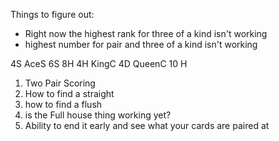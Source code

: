 Things to figure out:
- Right now the highest rank for three of a kind isn't working
- highest number for pair and three of a kind isn't working

4S AceS 6S 8H 4H
KingC 4D 
QueenC 10 H


1) Two Pair Scoring
2) How to find a straight
3) how to find a flush
4) is the Full house thing working yet?
5) Ability to end it early and see what your cards are paired at
